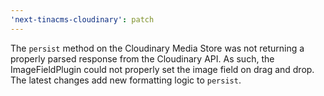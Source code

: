 ```yaml
---
'next-tinacms-cloudinary': patch
---
```


The `persist` method on the Cloudinary Media Store was not returning a properly parsed response from the Cloudinary API. As such, the ImageFieldPlugin could not properly set the image field on drag and drop. The latest changes add new formatting logic to `persist`.
